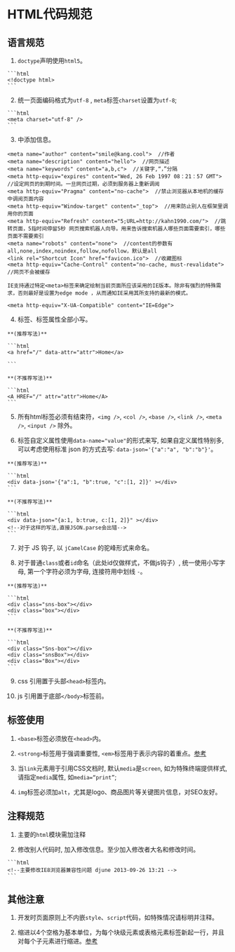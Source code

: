 # HTML代码规范

## 语言规范

  1. `doctype`声明使用`html5`。

    ```html
    <!doctype html>
    ```

  2. 统一页面编码格式为`utf-8` , `meta`标签`charset`设置为`utf-8`;

    ```html
    <meta charset="utf-8" />
    ```

  3. <HEAD>中添加信息。

    <meta name="author" content="smile@kang.cool">  //作者
    <meta name="description" content="hello">  //网页描述
    <meta name="keywords" content="a,b,c">  //关键字,“，”分隔
    <meta http-equiv="expires" content="Wed, 26 Feb 1997 08：21：57 GMT">  //设定网页的到期时间。一旦网页过期，必须到服务器上重新调阅
    <meta http-equiv="Pragma" content="no-cache">  //禁止浏览器从本地机的缓存中调阅页面内容
    <meta http-equiv="Window-target" content="_top">  //用来防止别人在框架里调用你的页面
    <meta http-equiv="Refresh" content="5;URL=http://kahn1990.com/">  //跳转页面，5指时间停留5秒 网页搜索机器人向导。用来告诉搜索机器人哪些页面需要索引，哪些页面不需要索引
    <meta name="robots" content="none">  //content的参数有all,none,index,noindex,follow,nofollow，默认是all
    <link rel="Shortcut Icon" href="favicon.ico">  //收藏图标
    <meta http-equiv="Cache-Control" content="no-cache, must-revalidate">  //网页不会被缓存

    IE支持通过特定<meta>标签来确定绘制当前页面所应该采用的IE版本。除非有强烈的特殊需求，否则最好是设置为edge mode ，从而通知IE采用其所支持的最新的模式。

    <meta http-equiv="X-UA-Compatible" content="IE=Edge">

  4. 标签、标签属性全部小写。

    **(推荐写法)**

    ```html
    <a href="/" data-attr="attr">Home</a>

    ```

    **(不推荐写法)**

    ```html
    <A HREF="/" attr="attr">Home</A>
    ```

  5. 所有html标签必须有结束符，`<img />`, `<col />`, `<base />`, `<link />`, `<meta />`, `<input />` 除外。

  6. 标签自定义属性使用`data-name="value"`的形式来写, 如果自定义属性特别多, 可以考虑使用标准 json 的方式去写: `data-json='{"a":"a", "b":"b"}'`。

    **(推荐写法)**

    ```html
    <div data-json='{"a":1, "b":true, "c":[1, 2]}' ></div>
    ```

    **(不推荐写法)**

    ```html
    <div data-json="{a:1, b:true, c:[1, 2]}" ></div>
    <!--对于这样的写法,直接JSON.parse会出错-->
    ```

  7. 对于 JS 钩子, 以 `jCamelCase` 的驼峰形式来命名。

  8. 对于普通`class`或者`id`命名（此处id仅做样式，不做js钩子）, 统一使用小写字母, 第一个字符必须为字母, 连接符用中划线 `-`。

    **(推荐写法)**

    ```html
    <div class="sns-box"></div>
    <div class="box"></div>
    ```

    **(不推荐写法)**

    ```html
    <div class="Sns-box"></div>
    <div class="snsBox"></div>
    <div class="Box"></div>
    ```

  9. css 引用置于头部`<head>`标签内。

  10. js 引用置于底部`</body>`标签前。

## 标签使用

  1. `<base>`标签必须放在`<head>`内。

  2. `<strong>`标签用于强调重要性, `<em>`标签用于表示内容的着重点。[参考](http://www.css88.com/archives/644)

  3. 当`link`元素用于引用CSS文档时, 默认`media`是`screen`, 如为特殊终端提供样式, 请指定`media`属性, 如`media=“print”`;

  4. `img`标签必须加`alt`，尤其是logo、商品图片等关键图片信息，对SEO友好。

## 注释规范

  1. 主要的`html`模块需加注释

  2. 修改别人代码时, 加入修改信息。至少加入修改者大名和修改时间。

    ```html
    <!--主要修改IE8浏览器兼容性问题 djune 2013-09-26 13:21 -->
    ```

## 其他注意

  1. 开发时页面原则上不内嵌`style`、`script`代码，如特殊情况请标明并注释。

  2. 缩进以4个空格为基本单位，为每个块级元素或表格元素标签新起一行，并且对每个子元素进行缩进。[参考](http://www.cnblogs.com/kungfupanda/archive/2012/09/05/2671597.html)
